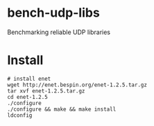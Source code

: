 # bench-udp-libs
Benchmarking reliable UDP libraries

# Install
```
# install enet
wget http://enet.bespin.org/enet-1.2.5.tar.gz
tar xvf enet-1.2.5.tar.gz
cd enet-1.2.5
./configure
./configure && make && make install
ldconfig
```

